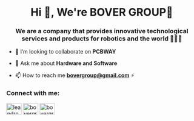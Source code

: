 <h1 align="center">Hi 👋, We're BOVER GROUP🤖</h1>
<h3 align="center">We are a company that provides innovative technological services and products for robotics and the world 🚀💡✨</h3>

- 👯 I’m looking to collaborate on **PCBWAY**

- 💬 Ask me about **Hardware and Software**

- 📫 How to reach me **bovergroup@gmail.com** ⚡

<h3 align="left">Connect with me:</h3>
<p align="left">
<a href="https://linkedin.com/in/leandro benitez" target="blank"><img align="center" src="https://raw.githubusercontent.com/rahuldkjain/github-profile-readme-generator/master/src/images/icons/Social/linked-in-alt.svg" alt="leandro benitez" height="30" width="40" /></a>
<a href="https://instagram.com/bovergroup" target="blank"><img align="center" src="https://raw.githubusercontent.com/rahuldkjain/github-profile-readme-generator/master/src/images/icons/Social/instagram.svg" alt="bovergroup" height="30" width="40" /></a>
<a href="https://www.youtube.com/c/bovergroup" target="blank"><img align="center" src="https://raw.githubusercontent.com/rahuldkjain/github-profile-readme-generator/master/src/images/icons/Social/youtube.svg" alt="bovergroup" height="30" width="40" /></a>
</p>
